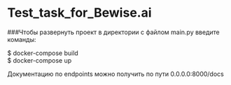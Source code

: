 # Test_task_for_Bewise.ai



###Чтобы развернуть проект в директории с файлом main.py введите команды:

$ docker-compose build\
$ docker-compose up

Документацию по endpoints можно получить по пути 0.0.0.0:8000/docs
